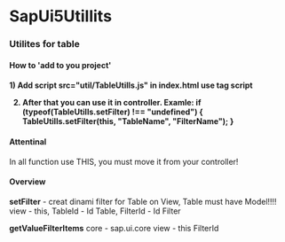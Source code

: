 # SapUi5Utillits

<h3>Utilites for table</h3>

 <h4>How to 'add to you project'<h4>
 1) Add script src="util/TableUtills.js" in index.html use tag script
 
 2) After that you can use it in controller. Examle: 
	if (typeof(TableUtills.setFilter) !== "undefined") {
					TableUtills.setFilter(this, "TableName", "FilterName");
		}

<h4>Attentinal</h4>
In all function use THIS, you must move it from your controller!

 <h4>Overview</h4>
 <p><b>setFilter</b> - creat dinami filter for Table on View, Table must have Model!!!!
 view -  this, TableId - Id Table, FilterId - Id Filter

<p>
<b>getValueFilterItems</b>
 core - sap.ui.core
 view - this
 FilterId
